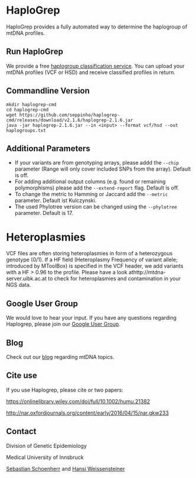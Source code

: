 # HaploGrep
HaploGrep provides a fully automated way to determine the haplogroup of mtDNA profiles.

## Run HaploGrep 
We provide a free [haplogroup classification service](https://haplogrep.uibk.ac.at/). You can upload your mtDNA profiles (VCF or HSD) and receive classified profiles in return.

## Commandline Version
    mkdir haplogrep-cmd
    cd haplogrep-cmd
    wget https://github.com/seppinho/haplogrep-cmd/releases/download/v2.1.6/haplogrep-2.1.6.jar
    java -jar haplogrep-2.1.6.jar --in <input> --format vcf/hsd --out haplogroups.txt
   
## Additional Parameters      
* If your variants are from genotyping arrays, please addd the `--chip` parameter (Range will only cover included SNPs from the array). Default is off.
* For adding additional output columns (e.g. found or remaining polymorphisms) please add the `--extend-report` flag. Default is off.
* To change the metric to Hamming or Jaccard add the `--metric` parameter. Default ist Kulczynski.
* The used Phylotree version can be changed using the `--phylotree` parameter. Default is 17.

# Heteroplasmies
VCF files are often storing heteroplasmies in form of a heterozygous genotype (0/1). If a HF field (Heteroplasmy Frequency of variant allele; introduced by MToolBox) is specified in the VCF header, we add variants with a HF > 0.96 to the profile. Please have a look athttp://mtdna-server.uibk.ac.at to check for heteroplasmies and contamination in your NGS data.   

## Google User Group
We would love to hear your input. If you have any questions regarding Haplogrep, please join our [Google User Group](https://groups.google.com/forum/#!forum/haplogrep).

## Blog
Check out our [blog](http://haplogrep.uibk.ac.at/blog/) regarding mtDNA topics.

   
## Cite use
If you use Haplogrep, please cite or two papers:

https://onlinelibrary.wiley.com/doi/full/10.1002/humu.21382

http://nar.oxfordjournals.org/content/early/2016/04/15/nar.gkw233

## Contact
Division of Genetic Epidemiology

Medical University of Innsbruck 

[Sebastian Schoenherr](mailto:sebastian.schoenherr@i-med.ac.at) and [Hansi Weissensteiner](mailto:hansi.weissensteiner@i-med.ac.at) 
